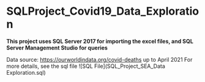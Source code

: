 # SQLProject_Covid19_Data_Exploration
**This project uses SQL Server 2017 for importing the excel files, and SQL Server Management Studio for queries**

Data source: https://ourworldindata.org/covid-deaths up to April 2021
For more details, see the sql file 
![SQL File](SQL_Project_SEA_Data Exploration.sql)
